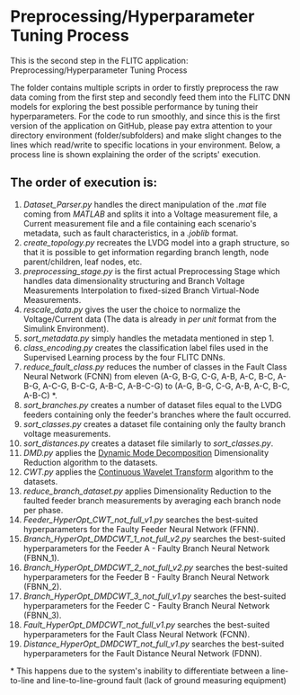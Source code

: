 # Preprocessing/Hyperparameter Tuning Process

This is the second step in the FLITC application: Preprocessing/Hyperparameter Tuning Process

The folder contains multiple scripts in order to firstly preprocess the raw data coming from the first step and secondly feed them into the FLITC DNN models for exploring the best possible performance by tuning their hyperparameters.
For the code to run smoothly, and since this is the first version of the application on GitHub, please pay extra attention to your directory environment (folder/subfolders) and make slight changes to the lines which read/write to specific locations in your environment.
Below, a process line is shown explaining the order of the scripts' execution.

## The order of execution is: 
1. *Dataset_Parser.py* handles the direct manipulation of the *.mat* file coming from *MATLAB* and splits it into a Voltage measurement file, a Current measurement file and a file containing each scenario's metadata, such as fault characteristics, in a *.joblib* format.
2. *create_topology.py* recreates the LVDG model into a graph structure, so that it is possible to get information regarding branch length, node parent/children, leaf nodes, etc.
3. *preprocessing_stage.py* is the first actual Preprocessing Stage which handles data dimensionality structuring and Branch Voltage Measurements Interpolation to fixed-sized Branch Virtual-Node Measurements.
4. *rescale_data.py* gives the user the choice to normalize the Voltage/Current data (The data is already in *per unit* format from the Simulink Environment).
5. *sort_metadata.py* simply handles the metadata mentioned in step 1.
6. *class_encoding.py* creates the classification label files used in the Supervised Learning process by the four FLITC DNNs.
7. *reduce_fault_class.py* reduces the number of classes in the Fault Class Neural Network (FCNN) from eleven (A-G, B-G, C-G, A-B, A-C, B-C, A-B-G, A-C-G, B-C-G, A-B-C, A-B-C-G) to (A-G, B-G, C-G, A-B, A-C, B-C, A-B-C) \*.
8. *sort_branches.py* creates a number of dataset files equal to the LVDG feeders containing only the feeder's branches where the fault occurred.
9. *sort_classes.py* creates a dataset file containing only the faulty branch voltage measurements.
10. *sort_distances.py* creates a dataset file similarly to *sort_classes.py*.
11. *DMD.py* applies the [Dynamic Mode Decomposition](https://en.wikipedia.org/wiki/Dynamic_mode_decomposition) Dimensionality Reduction algorithm to the datasets.
12. *CWT.py* applies the [Continuous Wavelet Transform](https://en.wikipedia.org/wiki/Continuous_wavelet_transform) algorithm to the datasets.
13. *reduce_branch_dataset.py* applies Dimensionality Reduction to the faulted feeder branch measurements by averaging each branch node per phase.
14. *Feeder_HyperOpt_CWT_not_full_v1.py* searches the best-suited hyperparameters for the Faulty Feeder Neural Network (FFNN).
15. *Branch_HyperOpt_DMDCWT_1_not_full_v2.py* searches the best-suited hyperparameters for the Feeder A - Faulty Branch Neural Network (FBNN_1).
16. *Branch_HyperOpt_DMDCWT_2_not_full_v2.py* searches the best-suited hyperparameters for the Feeder B - Faulty Branch Neural Network (FBNN_2).
17. *Branch_HyperOpt_DMDCWT_3_not_full_v1.py* searches the best-suited hyperparameters for the Feeder C - Faulty Branch Neural Network (FBNN_3).
18. *Fault_HyperOpt_DMDCWT_not_full_v1.py* searches the best-suited hyperparameters for the Fault Class Neural Network (FCNN).
19. *Distance_HyperOpt_DMDCWT_not_full_v1.py* searches the best-suited hyperparameters for the Fault Distance Neural Network (FDNN).


\* This happens due to the system's inability to differentiate between a line-to-line and line-to-line-ground fault (lack of ground measuring equipment)
